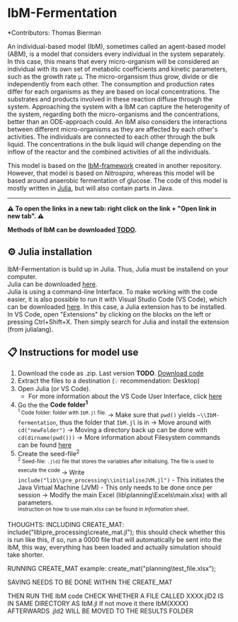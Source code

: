 # IbM-Fermentation

*Contributors: Thomas Bierman

An individual-based model (IbM), sometimes called an agent-based model (ABM), is a model that considers every individual in the system separately.
In this case, this means that every micro-organism will be considered an individual with its own set of metabolic coefficients and kinetic parameters, such as the growth rate µ. The micro-organsism thus grow, divide or die independently from each other. The consumption and production rates differ for each organisms as they are based on local concentrations. The substrates and products involved in these reaction diffuse through the system. Approaching the system with a IbM can capture the heterogenity of the system, regarding both the micro-organisms and the concentrations, better than an ODE-approach could. An IbM also considers the interactions between different micro-organisms as they are affected by each other's activities.
The individuals are connected to each other through the bulk liquid. The concentrations in the bulk liquid will change depending on the inflow of the reactor and the combined activities of all the individuals.

This model is based on the [IbM-framework](https://github.com/Computational-Platform-IbM/IbM) created in another repository. However, that model is based on _Nitrospira_, whereas this model will be based around
anaerobic fermentation of glucose. The code of this model is mostly written in [Julia](https://julialang.org/), but will also contain parts in Java.
_______________________________

**:warning: To open the links in a new tab: right click on the link + "Open link in new tab". :warning:**

**Methods of IbM can be downloaded [TODO]().**

## :gear: Julia installation
IbM-Fermentation is build up in Julia. Thus, Julia must be installend on your computer.
<br> Julia can be downloaded [here](https://julialang.org/downloads/).
<br> Julia is using a command-line Interface. To make working with the code easier, it is also possible to run it with Visual Studio Code (VS Code), which can be downloaded [here](https://code.visualstudio.com/Download). In this case, a Julia extension has to be installed. In VS Code, open "Extensions" by clicking on the blocks on the left or pressing Ctrl+Shift+X. Then simply search for Julia and install the extension (from julialang).

## :clipboard: Instructions for model use
1. Download the code as .zip. Last version **TODO**. [Download code]()
2. Extract the files to a destination (:bulb: recommendation: Desktop)
3. Open Julia (or VS Code).
    - For more information about the VS Code User Interface, click [here](https://code.visualstudio.com/docs/getstarted/userinterface)
4. Go the the **Code folder<sup>1</sup>**
    <br><sup><sup>1</sup> Code folder: folder with `IbM.jl` file. </sup>
    → Make sure that `pwd()` yields `~\\IbM-fermentation`, thus the folder that `IbM.jl` is in
    → Move around with `cd("newFolder")`
    → Moving a directory back up can be done with `cd(dirname(pwd()))`
    → More information about Filesystem commands can be found [here](https://docs.julialang.org/en/v1/base/file/)
5. Create the seed-file<sup>2</sup>
    <br><sup><sup>2</sup> Seed-file: `.jld2` file that stores the variables after initialising. The file is used to execute the code </sup>
    → Write `include("lib\\pre_processing\\initialiseJVM.jl")`
        - This initiates the Java Virtual Machine (JVM)
        - This only needs to be done once per session
    → Modify the main Excel (lib\planning\Excels\main.xlsx) with all parameters.
      <br><sup>Instruction on how to use main.xlsx can be found in *Information* sheet.



THOUGHTS:
INCLUDING CREATE_MAT:
include("lib\\pre_processing\\create_mat.jl");
this should check whether this is run like this, if so, run a 0000 file that will automatically be sent into the IbM, this way, everything has been loaded and actually simulation should take shorter.

RUNNING CREATE_MAT example:
create_mat("planning\\test_file.xlsx");

SAVING NEEDS TO BE DONE WITHIN THE CREATE_MAT


THEN RUN THE IbM code 
CHECK WHETHER A FILE CALLED XXXX.jlD2 IS IN SAME DIRECTORY AS IbM.jl
    If not move it there
IbM(XXXX)
AFTERWARDS .jld2 WILL BE MOVED TO THE RESULTS FOLDER